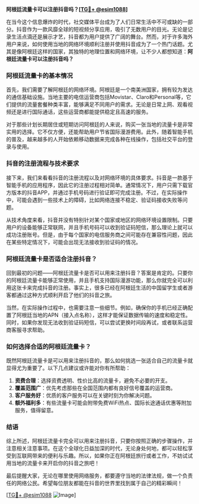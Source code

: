 **阿根廷流量卡可以注册抖音吗？[[TG💪+ @esim1088](https://t.me/s/esim1088)]**

在当今这个信息爆炸的时代，社交媒体平台成为了人们日常生活中不可或缺的一部分。抖音作为一款风靡全球的短视频分享应用，吸引了无数用户的目光。无论是记录生活点滴还是展示才艺，抖音都为用户提供了广阔的舞台。然而，对于许多海外用户来说，如何使用当地的网络环境顺利注册并使用抖音成为了一个热门话题。尤其是像阿根廷这样的国家，其独特的地理位置和网络环境，让不少人都想知道：**阿根廷流量卡可以注册抖音吗？**

### 阿根廷流量卡的基本情况

首先，我们需要了解阿根廷的网络环境。阿根廷是一个南美洲国家，拥有较为发达的通信基础设施。当地主要的电信运营商包括Movistar、Claro和Personal等，它们提供的流量套餐种类丰富，能够满足不同用户的需求。无论是日常上网、观看视频还是进行国际通话，这些运营商都能提供稳定且高速的服务。

对于那些计划长期居住或短期访问阿根廷的人来说，购买一张当地的流量卡是非常实用的选择。它不仅方便，还能帮助用户节省国际漫游费用。此外，随着智能手机的普及，越来越多的人开始依赖移动数据来完成各种在线操作，包括社交平台的登录与使用。

### 抖音的注册流程与技术要求

接下来，我们来看看抖音的注册流程以及对网络环境的具体要求。抖音是一款基于智能手机的应用程序，因此它的注册过程相对简单。通常情况下，用户只需下载官方版本的抖音APP，并通过手机号码进行验证即可完成注册。不过，在实际操作中，可能会遇到一些技术上的障碍，比如网络连接不稳定、验证码接收失败等问题。

从技术角度来看，抖音并没有特别针对某个国家或地区的网络环境设置限制。只要用户的设备能够正常联网，并且手机号码可以收到验证码短信，那么理论上就可以成功注册账号。但是，由于每个国家的电信服务商之间可能存在兼容性问题，因此在某些特定情况下，可能会出现无法接收到验证码的情况。

### 阿根廷流量卡是否适合注册抖音？

回到最初的问题——阿根廷流量卡是否可以用来注册抖音？答案是肯定的。只要你的阿根廷流量卡能够正常使用，并且手机支持国际漫游功能，那么你就完全可以利用这张卡来完成抖音的注册。事实上，很多已经在阿根廷生活的中国留学生或者游客都通过这种方式顺利开启了他们的抖音之旅。

当然，在实际操作过程中，也需要注意一些细节。例如，确保你的手机已经正确配置了阿根廷当地的APN（接入点名称），这样才能保证数据传输的速度和稳定性。同时，如果你发现无法收到验证码短信，可以尝试更换时间段再试，或者联系运营商客服寻求帮助。

### 如何选择合适的阿根廷流量卡？

既然阿根廷流量卡是可以用来注册抖音的，那么如何挑选一张适合自己的流量卡就显得尤为重要了。以下几点建议或许能对你有所帮助：

1. **资费合理**：选择资费透明、性价比高的流量卡，避免不必要的开支。
2. **覆盖范围广**：优先考虑那些在全国范围内都有良好信号覆盖的运营商。
3. **客户服务好**：优质的客户服务可以在关键时刻为你解决问题。
4. **额外福利多**：有些流量卡可能会附带免费WiFi热点、国际长途通话优惠等附加服务，值得留意。

### 结语

综上所述，阿根廷流量卡完全可以用来注册抖音，只要你按照正确的步骤操作，并注意相关注意事项。在这个全球化日益加深的时代，无论身处何地，都可以轻松享受到互联网带来的便利与乐趣。所以，如果你正在阿根廷旅行或者工作，不妨试试用当地的流量卡来开启你的抖音之旅吧！

最后提醒大家，无论在哪里使用网络服务，都要遵守当地的法律法规，做一个负责任的网络公民。希望每位朋友都能在抖音的世界里找到属于自己的精彩瞬间！

[[TG💪+ @esim1088](https://t.me/s/esim1088) ![Image](https://i.postimg.cc/4NQfJmqS/Snipaste-2025-05-13-00-14-12.png)]